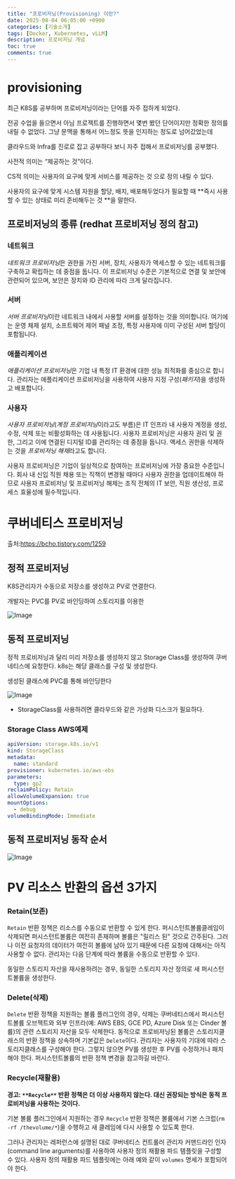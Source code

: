 ```yaml
---
title: "프로비저닝(Provisioning) 이란?"
date: 2025-08-04 06:05:00 +0900
categories: [기술소개]
tags: [Docker, Kubernetes, vLLM]
description: 프로비저닝 개념
toc: true
comments: true
---
```


# provisioning

최근 K8S를 공부하며 프로비저닝이라는 단어를 자주 접하게 되었다.

전공 수업을 들으면서 아님 프로젝트를 진행하면서 몇번 봤던 단어이지만 정확한 정의를 내릴 수 없었다. 그냥 문맥을 통해서 어느정도 뜻을 인지하는 정도로 넘어갔었는데

클라우드와 Infra를 진로로 잡고 공부하다 보니 자주 접해서 프로비저닝를 공부했다.

사전적 의미는 “제공하는 것”이다.

CS적 의미는 사용자의 요구에 맞게 서비스를 제공하는 것 으로 정의 내릴 수 있다.

사용자의 요구에 맞게 시스템 자원을 할당, 배치, 배포해두었다가 필요할 때 **즉시 사용할 수 있는 상태로 미리 준비해두는 것 **을 말한다.

## 프로비저닝의 종류 (redhat 프로비저닝 정의 참고)

### **네트워크**

*네트워크 프로비저닝*은 권한을 가진 서버, 장치, 사용자가 액세스할 수 있는 네트워크를 구축하고 확립하는 데 중점을 둡니다. 이 프로비저닝 수준은 기본적으로 연결 및 보안에 관련되어 있으며, 보안은 장치와 ID 관리에 따라 크게 달라집니다.

### **서버**

*서버 프로비저닝*이란 네트워크 내에서 사용할 서버를 설정하는 것을 의미합니다. 여기에는 운영 체제 설치, 소프트웨어 제어 패널 조정, 특정 사용자에 이미 구성된 서버 할당이 포함됩니다.

### **애플리케이션**

*애플리케이션 프로비저닝*은 기업 내 특정 IT 환경에 대한 성능 최적화를 중심으로 합니다. 관리자는 애플리케이션 프로비저닝을 사용하여 사용자 지정 구성(*패키지*)을 생성하고 배포합니다.

### **사용자**

*사용자 프로비저닝*(*계정 프로비저닝*이라고도 부름)은 IT 인프라 내 사용자 계정을 생성, 수정, 삭제 또는 비활성화하는 데 사용됩니다. 사용자 프로비저닝은 사용자 권리 및 권한, 그리고 이에 연결된 디지털 ID를 관리하는 데 중점을 둡니다. 액세스 권한을 삭제하는 것을 *프로비저닝 해제*라고도 합니다.

사용자 프로비저닝은 기업이 일상적으로 참여하는 프로비저닝에 가장 중요한 수준입니다. 회사 내 신입 직원 채용 또는 직책이 변경될 때마다 사용자 권한을 업데이트해야 하므로 사용자 프로비저닝 및 프로비저닝 해제는 조직 전체의 IT 보안, 직원 생산성, 프로세스 효율성에 필수적입니다.

# 쿠버네티스 프로비저닝

출처:https://bcho.tistory.com/1259


## 정적 프로비저닝

K8S관리자가 수동으로 저장소를 생성하고 PV로 연결한다.

개발자는 PVC를 PV로 바인딩하여 스토리지를 이용한

![Image](https://prod-files-secure.s3.us-west-2.amazonaws.com/e6db513d-ec54-40ff-aa74-2487b0bcfe15/fad19bc9-1e86-4c04-8c0e-b177319e6987/Untitled.png?X-Amz-Algorithm=AWS4-HMAC-SHA256&X-Amz-Content-Sha256=UNSIGNED-PAYLOAD&X-Amz-Credential=ASIAZI2LB466ZI5XOU6J%2F20250804%2Fus-west-2%2Fs3%2Faws4_request&X-Amz-Date=20250804T064850Z&X-Amz-Expires=3600&X-Amz-Security-Token=IQoJb3JpZ2luX2VjEAYaCXVzLXdlc3QtMiJHMEUCIQC37%2Fo%2BPdjxCJlLtZJ8hOD2L820%2Bzh2SiVTOB8UrTDcTwIgKtCX7SoMByEExQAYMNN%2BVOur6zhbqpF3HyiT8525b1gq%2FwMIPxAAGgw2Mzc0MjMxODM4MDUiDGJoNHywv%2FZbZBwUpircA9WBQwFbsoGUWlJgpxFeYjWVNK%2BqejRU1TSQ9M2L%2F7O8nMWh6%2Fl252VUZbDEWuvz%2F5%2FPCRuJ8w1VWaSE%2BM%2FOAZFSt6FvBfNmETaR9SDREn94O4JaVgfen%2FubZMyqrmGnbV70tkVdbY9%2Bvqn%2F5RqYt0LNgjaxTCOS%2BEMHZeWSlEEKwzxf1XYqk9ZPaSXcLZqvSZd629btE%2BPNrCo810XpaMyBp7QAHGCxhw31%2FZq2baFrlFHCclWnnplEF3Cw9xQJyJVsfBMW0UxBNQ4wRXcH5kd2GWqiBupDMT%2BYCPcG9baklq1ipw9b9b%2BLEiF0ZvLuSopeVDcx%2FTxMab1xPxRVVNjH0ZRNjuPKPfZweDO8gVRVTd%2BHdDIBLXN96YPZ4r9bS6lNjKc1EhWTpNnAjV5Bxlyzk5b1u94mIBD6H8Fbih3Jjas3tKXUNQWIwBGc2JWNnSBqwNRP8EJwCx%2BO4HT6wZP9Yyl7eAHzyz2aNa6UgI7P4bdvfWTXUC59ym94GLHy0EQc0%2BpQDmzrkW5NSiz%2FEciLdoo9VCIepOSKGDYCcGMI7QGY4AHN%2Fs9UMEOEInfCp9pn%2BvnRTIfEja2WjMHL4aRYIJZvKQ%2BkIAXH4QPaXuPEqJlBUVZ0h19Y7N1vMKyNwcQGOqUB%2Fs0JL43l15I%2FXlnTD%2Bipf%2FRYYx%2FUdA%2BKeVrfSvbPC5YPkbErtN57TJtcrddw7CmP7ZirzZbfvkbRsc8oK9Qa0vB75SfezRQ8JELDTKTZ27AcSv8WZuzd0VpRyh1SbNzjkz83PJuC4fECVcf63zne5myZVNgGO62pvLbTSsc9dai7lGI51tXyGSWzGOL3Zqpz3s5iEfh0mJ6aj9R4M2ThKmzmZGYd&X-Amz-Signature=d4be8be7a4f75aeefb8f159a5b87ad52cb7545df1cd54a9dc40a398466e3eeb2&X-Amz-SignedHeaders=host&x-amz-checksum-mode=ENABLED&x-id=GetObject)

## 동적 프로비저닝

정적 프로비저닝과 달리 미리 저장소를 생성하지 않고 Storage Class를 생성하여 쿠버네티스에 요청한다. k8s는 해당 클래스를 구성 및 생성한다.

생성된 클래스에 PVC를 통해 바인딩한다

![Image](https://prod-files-secure.s3.us-west-2.amazonaws.com/e6db513d-ec54-40ff-aa74-2487b0bcfe15/9970cb0d-688b-4b20-9b3a-b8d948ef5316/Untitled.png?X-Amz-Algorithm=AWS4-HMAC-SHA256&X-Amz-Content-Sha256=UNSIGNED-PAYLOAD&X-Amz-Credential=ASIAZI2LB466ZI5XOU6J%2F20250804%2Fus-west-2%2Fs3%2Faws4_request&X-Amz-Date=20250804T064850Z&X-Amz-Expires=3600&X-Amz-Security-Token=IQoJb3JpZ2luX2VjEAYaCXVzLXdlc3QtMiJHMEUCIQC37%2Fo%2BPdjxCJlLtZJ8hOD2L820%2Bzh2SiVTOB8UrTDcTwIgKtCX7SoMByEExQAYMNN%2BVOur6zhbqpF3HyiT8525b1gq%2FwMIPxAAGgw2Mzc0MjMxODM4MDUiDGJoNHywv%2FZbZBwUpircA9WBQwFbsoGUWlJgpxFeYjWVNK%2BqejRU1TSQ9M2L%2F7O8nMWh6%2Fl252VUZbDEWuvz%2F5%2FPCRuJ8w1VWaSE%2BM%2FOAZFSt6FvBfNmETaR9SDREn94O4JaVgfen%2FubZMyqrmGnbV70tkVdbY9%2Bvqn%2F5RqYt0LNgjaxTCOS%2BEMHZeWSlEEKwzxf1XYqk9ZPaSXcLZqvSZd629btE%2BPNrCo810XpaMyBp7QAHGCxhw31%2FZq2baFrlFHCclWnnplEF3Cw9xQJyJVsfBMW0UxBNQ4wRXcH5kd2GWqiBupDMT%2BYCPcG9baklq1ipw9b9b%2BLEiF0ZvLuSopeVDcx%2FTxMab1xPxRVVNjH0ZRNjuPKPfZweDO8gVRVTd%2BHdDIBLXN96YPZ4r9bS6lNjKc1EhWTpNnAjV5Bxlyzk5b1u94mIBD6H8Fbih3Jjas3tKXUNQWIwBGc2JWNnSBqwNRP8EJwCx%2BO4HT6wZP9Yyl7eAHzyz2aNa6UgI7P4bdvfWTXUC59ym94GLHy0EQc0%2BpQDmzrkW5NSiz%2FEciLdoo9VCIepOSKGDYCcGMI7QGY4AHN%2Fs9UMEOEInfCp9pn%2BvnRTIfEja2WjMHL4aRYIJZvKQ%2BkIAXH4QPaXuPEqJlBUVZ0h19Y7N1vMKyNwcQGOqUB%2Fs0JL43l15I%2FXlnTD%2Bipf%2FRYYx%2FUdA%2BKeVrfSvbPC5YPkbErtN57TJtcrddw7CmP7ZirzZbfvkbRsc8oK9Qa0vB75SfezRQ8JELDTKTZ27AcSv8WZuzd0VpRyh1SbNzjkz83PJuC4fECVcf63zne5myZVNgGO62pvLbTSsc9dai7lGI51tXyGSWzGOL3Zqpz3s5iEfh0mJ6aj9R4M2ThKmzmZGYd&X-Amz-Signature=87a5f1e1a9aa8c86f1626f52f9312d7e908e678f78b0c0c726b2536fb04b604d&X-Amz-SignedHeaders=host&x-amz-checksum-mode=ENABLED&x-id=GetObject)

- StorageClass를 사용하려면 클라우드와 같은 가상화 디스크가 필요하다.
### Storage Class AWS예제

```yaml
apiVersion: storage.k8s.io/v1
kind: StorageClass
metadata:
  name: standard
provisioner: kubernetes.io/aws-ebs
parameters:
  type: gp2
reclaimPolicy: Retain
allowVolumeExpansion: true
mountOptions:
  - debug
volumeBindingMode: Immediate
```

## 동적 프로비저닝 동작 순서

![Image](https://prod-files-secure.s3.us-west-2.amazonaws.com/e6db513d-ec54-40ff-aa74-2487b0bcfe15/4deceb2e-be54-4ca5-a849-072950ce7305/Untitled.png?X-Amz-Algorithm=AWS4-HMAC-SHA256&X-Amz-Content-Sha256=UNSIGNED-PAYLOAD&X-Amz-Credential=ASIAZI2LB466ZI5XOU6J%2F20250804%2Fus-west-2%2Fs3%2Faws4_request&X-Amz-Date=20250804T064850Z&X-Amz-Expires=3600&X-Amz-Security-Token=IQoJb3JpZ2luX2VjEAYaCXVzLXdlc3QtMiJHMEUCIQC37%2Fo%2BPdjxCJlLtZJ8hOD2L820%2Bzh2SiVTOB8UrTDcTwIgKtCX7SoMByEExQAYMNN%2BVOur6zhbqpF3HyiT8525b1gq%2FwMIPxAAGgw2Mzc0MjMxODM4MDUiDGJoNHywv%2FZbZBwUpircA9WBQwFbsoGUWlJgpxFeYjWVNK%2BqejRU1TSQ9M2L%2F7O8nMWh6%2Fl252VUZbDEWuvz%2F5%2FPCRuJ8w1VWaSE%2BM%2FOAZFSt6FvBfNmETaR9SDREn94O4JaVgfen%2FubZMyqrmGnbV70tkVdbY9%2Bvqn%2F5RqYt0LNgjaxTCOS%2BEMHZeWSlEEKwzxf1XYqk9ZPaSXcLZqvSZd629btE%2BPNrCo810XpaMyBp7QAHGCxhw31%2FZq2baFrlFHCclWnnplEF3Cw9xQJyJVsfBMW0UxBNQ4wRXcH5kd2GWqiBupDMT%2BYCPcG9baklq1ipw9b9b%2BLEiF0ZvLuSopeVDcx%2FTxMab1xPxRVVNjH0ZRNjuPKPfZweDO8gVRVTd%2BHdDIBLXN96YPZ4r9bS6lNjKc1EhWTpNnAjV5Bxlyzk5b1u94mIBD6H8Fbih3Jjas3tKXUNQWIwBGc2JWNnSBqwNRP8EJwCx%2BO4HT6wZP9Yyl7eAHzyz2aNa6UgI7P4bdvfWTXUC59ym94GLHy0EQc0%2BpQDmzrkW5NSiz%2FEciLdoo9VCIepOSKGDYCcGMI7QGY4AHN%2Fs9UMEOEInfCp9pn%2BvnRTIfEja2WjMHL4aRYIJZvKQ%2BkIAXH4QPaXuPEqJlBUVZ0h19Y7N1vMKyNwcQGOqUB%2Fs0JL43l15I%2FXlnTD%2Bipf%2FRYYx%2FUdA%2BKeVrfSvbPC5YPkbErtN57TJtcrddw7CmP7ZirzZbfvkbRsc8oK9Qa0vB75SfezRQ8JELDTKTZ27AcSv8WZuzd0VpRyh1SbNzjkz83PJuC4fECVcf63zne5myZVNgGO62pvLbTSsc9dai7lGI51tXyGSWzGOL3Zqpz3s5iEfh0mJ6aj9R4M2ThKmzmZGYd&X-Amz-Signature=ff1761253fbb5884cfc49bbaa55f9e7cb4d2aef0ac06ea3a8ce28cf18236f3f0&X-Amz-SignedHeaders=host&x-amz-checksum-mode=ENABLED&x-id=GetObject)

# PV 리소스 반환의 옵션 3가지

### **Retain(보존)**

`Retain` 반환 정책은 리소스를 수동으로 반환할 수 있게 한다. 퍼시스턴트볼륨클레임이 삭제되면 퍼시스턴트볼륨은 여전히 존재하며 볼륨은 "릴리스 된" 것으로 간주된다. 그러나 이전 요청자의 데이터가 여전히 볼륨에 남아 있기 때문에 다른 요청에 대해서는 아직 사용할 수 없다. 관리자는 다음 단계에 따라 볼륨을 수동으로 반환할 수 있다.

동일한 스토리지 자산을 재사용하려는 경우, 동일한 스토리지 자산 정의로 새 퍼시스턴트볼륨을 생성한다.

### **Delete(삭제)**

`Delete` 반환 정책을 지원하는 볼륨 플러그인의 경우, 삭제는 쿠버네티스에서 퍼시스턴트볼륨 오브젝트와 외부 인프라(예: AWS EBS, GCE PD, Azure Disk 또는 Cinder 볼륨)의 관련 스토리지 자산을 모두 삭제한다. 동적으로 프로비저닝된 볼륨은 스토리지클래스의 반환 정책을 상속하며 기본값은 `Delete`이다. 관리자는 사용자의 기대에 따라 스토리지클래스를 구성해야 한다. 그렇지 않으면 PV를 생성한 후 PV를 수정하거나 패치해야 한다. 퍼시스턴트볼륨의 반환 정책 변경을 참고하길 바란다.

### **Recycle(재활용)**

**경고: **`**Recycle**`** 반환 정책은 더 이상 사용하지 않는다. 대신 권장되는 방식은 동적 프로비저닝을 사용하는 것이다.**

기본 볼륨 플러그인에서 지원하는 경우 `Recycle` 반환 정책은 볼륨에서 기본 스크럽(`rm -rf /thevolume/*`)을 수행하고 새 클레임에 다시 사용할 수 있도록 한다.

그러나 관리자는 레퍼런스에 설명된 대로 쿠버네티스 컨트롤러 관리자 커맨드라인 인자(command line arguments)를 사용하여 사용자 정의 재활용 파드 템플릿을 구성할 수 있다. 사용자 정의 재활용 파드 템플릿에는 아래 예와 같이 `volumes` 명세가 포함되어야 한다.


